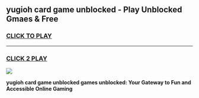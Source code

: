 
## yugioh card game unblocked - Play Unblocked Gmaes & Free
<h3>
<a href="https://premium.freeplayer.one?title=yugioh_card_game_unblocked&ref=20F">CLICK TO PLAY</a></h3>
<hr>

<h3>
<a href="https://premium.freeplayer.one?title=yugioh_card_game_unblocked&ref=20F">CLICK 2 PLAY</a>
  
</h3>

<a href="https://premium.freeplayer.one?title=yugioh_card_game_unblocked&ref=20F/"><img src="https://clearcache.store/games.png"></a>


**yugioh card game unblocked games unblocked: Your Gateway to Fun and Accessible Online Gaming**

